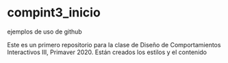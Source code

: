 # compint3_inicio
ejemplos de uso de github

Este es un primero repositorio para la clase de Diseño de Comportamientos Interactivos III, Primaver 2020.
Están creados los estilos y el contenido

